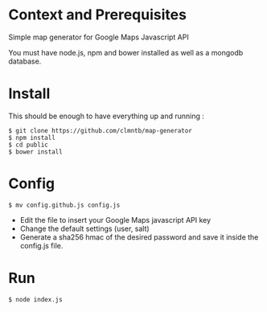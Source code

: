 Context and Prerequisites
========================

Simple map generator for Google Maps Javascript API

You must have node.js, npm and bower installed as well as a mongodb database.

Install
=======

This should be enough to have everything up and running : 

```
$ git clone https://github.com/clmntb/map-generator
$ npm install 
$ cd public
$ bower install
```

Config
======

```
$ mv config.github.js config.js
```

* Edit the file to insert your Google Maps javascript API key
* Change the default settings (user, salt)
* Generate a sha256 hmac of the desired password and save it inside the config.js file.

Run
===

```
$ node index.js
```
